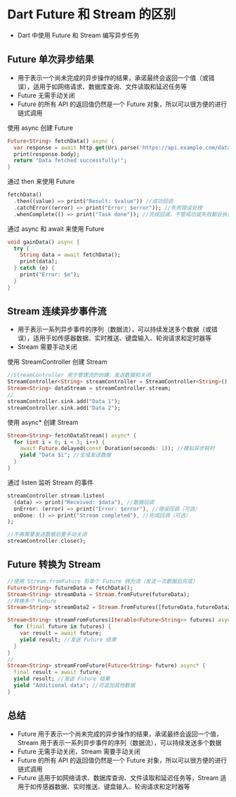 # Dart Future 和 Stream 的区别
- Dart 中使用 Future 和 Stream 编写异步任务

## Future 单次异步结果
- 用于表示一个尚未完成的异步操作的结果，承诺最终会返回一个值（或错误），适用于如网络请求、数据库查询、文件读取和延迟任务等
- Future 无需手动关闭
- Future 的所有 API 的返回值仍然是一个 Future 对象，所以可以很方便的进行链式调用

使用 async 创建 Future
```dart
Future<String> fetchData() async {
  var response = await http.get(Uri.parse('https://api.example.com/data'));
  print(response.body);
  return "Data fetched successfully!";
}
```

通过 then 来使用 Future
```dart
fetchData()
  .then((value) => print("Result: $value")) //成功回调
  .catchError((error) => print("Error: $error")); //失败错误处理
  .whenComplete(() => print("Task done")); //完成回调，不管成功或失败都会执行
```

通过 async 和 await 来使用 Future
```dart
void gainData() async {
  try {
    String data = await fetchData();
    print(data);
  } catch (e) {
    print("Error: $e");
  }
}
```

## Stream 连续异步事件流
- 用于表示一系列异步事件的序列（数据流），可以持续发送多个数据（或错误），适用于如传感器数据、实时推送、键盘输入、轮询请求和定时器等
- Stream 需要手动关闭

使用 StreamController 创建 Stream
```dart
//StreamController 用于管理流的创建、发送数据和关闭
StreamController<String> streamController = StreamController<String>();
Stream<String> dataStream = streamController.stream;
//
streamController.sink.add("Data 1");
streamController.sink.add("Data 2");
```

使用 async* 创建 Stream
```dart
Stream<String> fetchDataStream() async* {
  for (int i = 0; i < 3; i++) {
    await Future.delayed(const Duration(seconds: 1)); //模拟异步耗时
    yield "Data $i"; //生成发送数据
  }
}
```

通过 listen 监听 Stream 的事件
```dart
streamController.stream.listen(
  (data) => print("Received: $data"), //数据回调
  onError: (error) => print("Error: $error"), //错误回调（可选）
  onDone: () => print("Stream completed"), //完成回调（可选）
);
```

```dart
//不再需要发送数据后要手动关闭
streamController.close();
```

## Future 转换为 Stream
```dart
//使用 Stream.fromFuture 将单个 Future 转为流（发送一次数据后完成）
Future<String> futureData = fetchData();
Stream<String> streamData = Stream.fromFuture(futureData);
//转换多个 Future
Stream<String> streamData2 = Stream.fromFutures([futureData,futureData2]);
```

```dart
Stream<String> streamFromFutures(Iterable<Future<String>> futures) async* {
  for (final future in futures) {
    var result = await future;
    yield result; //发送 Future 结果
  }
}
//
Stream<String> streamFromFuture(Future<String> future) async* {
  final result = await future;
  yield result; //发送 Future 结果
  yield "Additional data"; //可追加其他数据
}
```

## 总结
- Future 用于表示一个尚未完成的异步操作的结果，承诺最终会返回一个值，Stream 用于表示一系列异步事件的序列（数据流），可以持续发送多个数据
- Future 无需手动关闭，Stream 需要手动关闭
- Future 的所有 API 的返回值仍然是一个 Future 对象，所以可以很方便的进行链式调用
- Future 适用于如网络请求、数据库查询、文件读取和延迟任务等，Stream 适用于如传感器数据、实时推送、键盘输入、轮询请求和定时器等